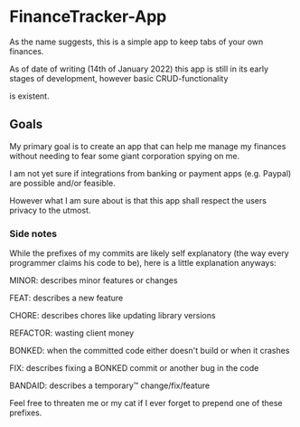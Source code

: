 # FinanceTracker-App
As the name suggests, this is a simple app to keep tabs of your own finances.

As of date of writing (14th of January 2022) this app is still in its early stages of development, however basic CRUD-functionality

is existent.

## Goals
My primary goal is to create an app that can help me manage my finances without needing to fear some giant corporation spying on me.

I am not yet sure if integrations from banking or payment apps (e.g. Paypal) are possible and/or feasible.

However what I am sure about is that this app shall respect the users privacy to the utmost.


### Side notes
While the prefixes of my commits are likely self explanatory (the way every programmer claims his code to be), here is a little
explanation anyways:

MINOR: describes minor features or changes

FEAT: describes a new feature

CHORE: describes chores like updating library versions

REFACTOR: wasting client money

BONKED: when the committed code either doesn't build or when it crashes

FIX: describes fixing a BONKED commit or another bug in the code

BANDAID: describes a temporary™ change/fix/feature


Feel free to threaten me or my cat if I ever forget to prepend one of these prefixes.
